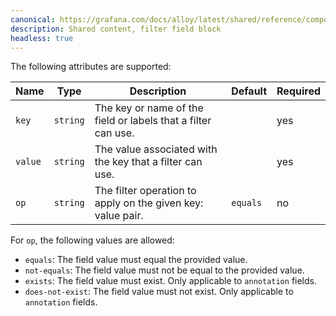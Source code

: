 ```yaml
---
canonical: https://grafana.com/docs/alloy/latest/shared/reference/components/filter-field-block/
description: Shared content, filter field block
headless: true
---
```


The following attributes are supported:

Name    | Type     | Description                                                   | Default  | Required
--------|----------|---------------------------------------------------------------|----------|---------
`key`   | `string` | The key or name of the field or labels that a filter can use. |          | yes
`value` | `string` | The value associated with the key that a filter can use.      |          | yes
`op`    | `string` | The filter operation to apply on the given key: value pair.   | `equals` | no

For `op`, the following values are allowed:
* `equals`: The field value must equal the provided value.
* `not-equals`: The field value must not be equal to the provided value.
* `exists`: The field value must exist. Only applicable to `annotation` fields.
* `does-not-exist`: The field value must not exist. Only applicable to `annotation` fields.
